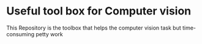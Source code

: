 # Useful tool box for Computer vision
This Repository is the toolbox that helps the computer vision task but time-consuming petty work
